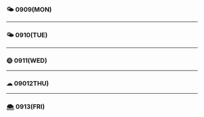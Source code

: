 
### 🌤 0909(MON)
    
    
---

### 🌤 0910(TUE)


---

### 🌞 0911(WED)
 
---

### ☁ 09012THU)


---

### 🌨 0913(FRI)

